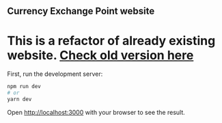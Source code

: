 ## Currency Exchange Point website

# This is a refactor of already existing website. [Check old version here](https://kantor-galeria.pl)

First, run the development server:

```bash
npm run dev
# or
yarn dev
```

Open [http://localhost:3000](http://localhost:3000) with your browser to see the result.
